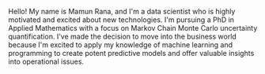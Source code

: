 Hello! My name is Mamun Rana, and I'm a data scientist who is highly motivated and excited about new technologies. I'm pursuing a PhD in Applied Mathematics with a focus on Markov Chain Monte Carlo uncertainty quantification. I've made the decision to move into the business world because I'm excited to apply my knowledge of machine learning and programming to create potent predictive models and offer valuable insights into operational issues.

<!--
**amamun/amamun** is a ✨ _special_ ✨ repository because its `README.md` (this file) appears on your GitHub profile.

Here are some ideas to get you started:

- 🔭 I’m currently working on ...
- 🌱 I’m currently learning ...
- 👯 I’m looking to collaborate on ...
- 🤔 I’m looking for help with ...
- 💬 Ask me about ...
- 📫 How to reach me: ...
- 😄 Pronouns: ...
- ⚡ Fun fact: ...
-->
